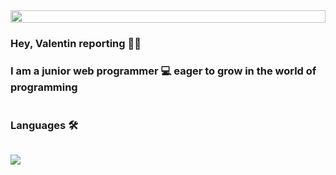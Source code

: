 <div style='display:flex;align-items:center'>
  <img src='https://user-images.githubusercontent.com/74038190/225813708-98b745f2-7d22-48cf-9150-083f1b00d6c9.gif' style=' width: 100%'/>
</div>

### Hey, Valentin reporting 👋🏽</h1>
### I am a junior web programmer  💻  eager to grow in the world of programming

<hr style='background:white'>

### Languages 🛠️

<div style='display:flex;flex-wrap:wrap'>
      <p style='display:flex,justify-content:space-around'>
        <a href="https://skillicons.dev">
          <img src="https://skillicons.dev/icons?i=python,flask" />
        </a>
      </p>

</div>

